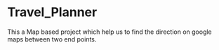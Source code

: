 # Travel_Planner
This a Map based project which help us to find the direction on google maps between two end points.
